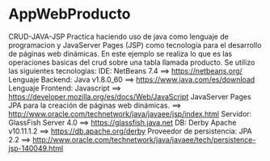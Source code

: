 # AppWebProducto
CRUD-JAVA-JSP  Practica haciendo uso de java como lenguaje de programacion y JavaServer Pages (JSP) como tecnología para el desarrollo de páginas web dinámicas.  En este ejemplo se realiza lo que es las operaciones basicas del crud sobre una tabla llamada producto.  Se utilizo las siguientes tecnologias:  IDE: NetBeans 7.4 ==> https://netbeans.org/ Lenguaje Backend: Java v1.8.0_60 ==> https://www.java.com/es/download Lenguaje Frontend: Javascript ==> https://developer.mozilla.org/es/docs/Web/JavaScript JavaServer Pages JPA para la creación de páginas web dinámicas. ==> http://www.oracle.com/technetwork/java/javaee/jsp/index.html Servidor: GlassFish Server 4.0 ==> https://glassfish.java.net DB: Derby Apache v10.11.1.2 ==> https://db.apache.org/derby Proveedor de persistencia: JPA 2.2 ==> http://www.oracle.com/technetwork/java/javaee/tech/persistence-jsp-140049.html
